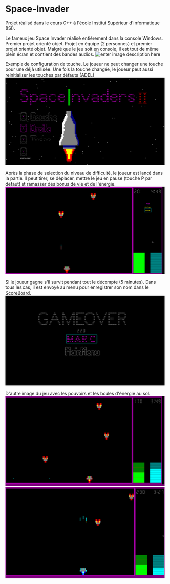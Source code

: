# Space-Invader
Projet réalisé dans le cours C++ à l'école Institut Supérieur d'Informatique (ISI).

Le fameux jeu Space Invader réalisé entièrement dans la console Windows. Premier projet orienté objet. Projet en équipe (2 personnes) et premier projet orienté objet. Malgré que le jeu soit en console, il est tout de même plein écran et contient des bandes audios.
![enter image description here](Images/Images/menu.png)

Exemple de configuration de touche. Le joueur ne peut changer une touche pour une déjà utilisée. Une fois la touche changée, le joueur peut aussi reinitialiser les touches par défauts (ADEL)
![enter image description here](Images/input.gif)

Après la phase de selection du niveau de difficulté, le joueur est lancé dans la partie. Il peut tirer, se déplacer, mettre le jeu en pause (touche P par defaut) et ramasser des bonus de vie et de l'énergie.
![enter image description here](Images/move.gif)

Si le joueur gagne s'il survit pendant tout le décompte (5 minutes). Dans tous les cas, il est envoyé au menu pour enregistrer son nom dans le ScoreBoard.
![enter image description here](Images/end.png)

D'autre image du jeu avec les pouvoirs et les boules d'énergie au sol.
![enter image description here](Images/asd.png)
![enter image description here](Images/shot.png)